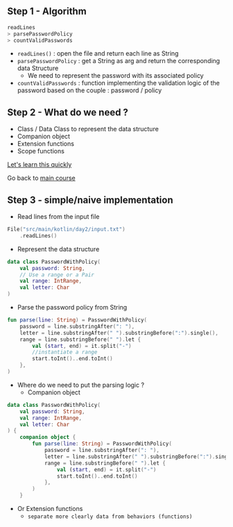 ## Step 1 - Algorithm

```Kotlin
readLines
> parsePasswordPolicy
> countValidPasswords
```

* `readLines()` : open the file and return each line as String
* `parsePasswordPolicy` : get a String as arg and return the corresponding data Structure
    * We need to represent the password with its associated policy
* `countValidPasswords` : function implementing the validation logic of the password based on the couple : password /
  policy

## Step 2 - What do we need ?

* Class / Data Class to represent the data structure
* Companion object
* Extension functions
* Scope functions

[Let's learn this quickly](../koans.md)

Go back to [main course](../day2.md)

## Step 3 - simple/naive implementation

* Read lines from the input file

```kotlin
File("src/main/kotlin/day2/input.txt")
    .readLines()
```

* Represent the data structure

```kotlin
data class PasswordWithPolicy(
    val password: String,
    // Use a range or a Pair
    val range: IntRange,
    val letter: Char
)
```

* Parse the password policy from String

```kotlin
fun parse(line: String) = PasswordWithPolicy(
    password = line.substringAfter(": "),
    letter = line.substringAfter(" ").substringBefore(":").single(),
    range = line.substringBefore(" ").let {
        val (start, end) = it.split("-")
        //instantiate a range
        start.toInt()..end.toInt()
    },
)
```

* Where do we need to put the parsing logic ?
    * Companion object

```kotlin
data class PasswordWithPolicy(
    val password: String,
    val range: IntRange,
    val letter: Char
) {
    companion object {
        fun parse(line: String) = PasswordWithPolicy(
            password = line.substringAfter(": "),
            letter = line.substringAfter(" ").substringBefore(":").single(),
            range = line.substringBefore(" ").let {
                val (start, end) = it.split("-")
                start.toInt()..end.toInt()
            },
        )
    }
```

* Or Extension functions
    * `separate more clearly data from behaviors (functions)`

```kotlin

```